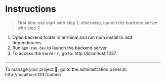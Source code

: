 # Instructions

>First time use start with step 1; otherwise, launch the backend server with step 2

1. Open backend folder in terminal and run npm install to add dependencies
2. Run <code>npm run dev</code> to launch the backend server
3. To access the server ⚡️, go to:
http://localhost:1337

---
To manage your project 🚀, go to the administration panel at:
http://localhost:1337/admin


